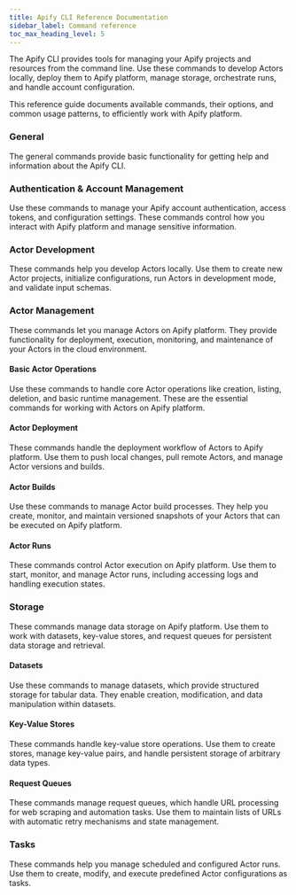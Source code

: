 ```yaml
---
title: Apify CLI Reference Documentation
sidebar_label: Command reference
toc_max_heading_level: 5
---
```


The Apify CLI provides tools for managing your Apify projects and resources from the command line. Use these commands to develop Actors locally, deploy them to Apify platform, manage storage, orchestrate runs, and handle account configuration.

This reference guide documents available commands, their options, and common usage patterns, to efficiently work with Apify platform.

### General

The general commands provide basic functionality for getting help and information about the Apify CLI.

<!-- prettier-ignore-start -->
<!-- general-commands-start -->
<!-- general-commands-end -->
<!-- prettier-ignore-end -->

### Authentication & Account Management

Use these commands to manage your Apify account authentication, access tokens, and configuration settings. These commands control how you interact with Apify platform and manage sensitive information.

<!-- prettier-ignore-start -->
<!-- auth-commands-start -->
<!-- auth-commands-end -->
<!-- prettier-ignore-end -->

### Actor Development

These commands help you develop Actors locally. Use them to create new Actor projects, initialize configurations, run Actors in development mode, and validate input schemas.

<!-- prettier-ignore-start -->
<!-- actor-dev-commands-start -->
<!-- actor-dev-commands-end -->
<!-- prettier-ignore-end -->

### Actor Management

These commands let you manage Actors on Apify platform. They provide functionality for deployment, execution, monitoring, and maintenance of your Actors in the cloud environment.

#### Basic Actor Operations

Use these commands to handle core Actor operations like creation, listing, deletion, and basic runtime management. These are the essential commands for working with Actors on Apify platform.

<!-- prettier-ignore-start -->
<!-- actor-basic-commands-start -->
<!-- actor-basic-commands-end -->
<!-- prettier-ignore-end -->

#### Actor Deployment

These commands handle the deployment workflow of Actors to Apify platform. Use them to push local changes, pull remote Actors, and manage Actor versions and builds.

<!-- prettier-ignore-start -->
<!-- actor-deploy-commands-start -->
<!-- actor-deploy-commands-end -->
<!-- prettier-ignore-end -->

#### Actor Builds

Use these commands to manage Actor build processes. They help you create, monitor, and maintain versioned snapshots of your Actors that can be executed on Apify platform.

<!-- prettier-ignore-start -->
<!-- actor-build-commands-start -->
<!-- actor-build-commands-end -->
<!-- prettier-ignore-end -->

#### Actor Runs

These commands control Actor execution on Apify platform. Use them to start, monitor, and manage Actor runs, including accessing logs and handling execution states.

<!-- prettier-ignore-start -->
<!-- actor-run-commands-start -->
<!-- actor-run-commands-end -->
<!-- prettier-ignore-end -->

### Storage

These commands manage data storage on Apify platform. Use them to work with datasets, key-value stores, and request queues for persistent data storage and retrieval.

#### Datasets

Use these commands to manage datasets, which provide structured storage for tabular data. They enable creation, modification, and data manipulation within datasets.

<!-- prettier-ignore-start -->
<!-- dataset-commands-start -->
<!-- dataset-commands-end -->
<!-- prettier-ignore-end -->

#### Key-Value Stores

These commands handle key-value store operations. Use them to create stores, manage key-value pairs, and handle persistent storage of arbitrary data types.

<!-- prettier-ignore-start -->
<!-- keyval-commands-start -->
<!-- keyval-commands-end -->
<!-- prettier-ignore-end -->

#### Request Queues

These commands manage request queues, which handle URL processing for web scraping and automation tasks. Use them to maintain lists of URLs with automatic retry mechanisms and state management.

<!-- prettier-ignore-start -->
<!-- reqqueue-commands-start -->
<!-- reqqueue-commands-end -->
<!-- prettier-ignore-end -->

### Tasks

These commands help you manage scheduled and configured Actor runs. Use them to create, modify, and execute predefined Actor configurations as tasks.

<!-- prettier-ignore-start -->
<!-- task-commands-start -->
<!-- task-commands-end -->
<!-- prettier-ignore-end -->
